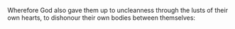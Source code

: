 Wherefore God also gave them up to uncleanness through the lusts of their own hearts, to dishonour their own bodies between themselves:
